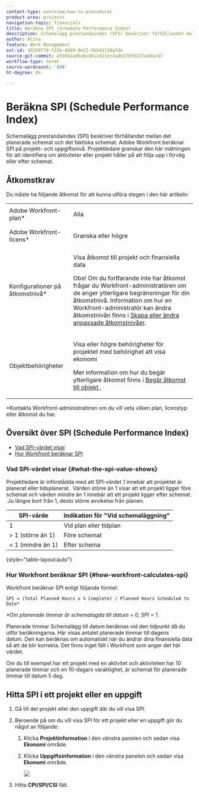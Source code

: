 ```yaml
---
content-type: overview;how-to-procedural
product-area: projects
navigation-topic: financials
title: Beräkna SPI (Schedule Performance Index)
description: Schemalägg prestandaindex (SPI) beskriver förhållandet mellan det planerade schemat och det faktiska schemat.
author: Alina
feature: Work Management
exl-id: 38259774-f22b-4b69-9e22-5b541118a7de
source-git-commit: a55041ad5a6cd41cd11ec3ade27bf5227ae0ac47
workflow-type: tm+mt
source-wordcount: '439'
ht-degree: 0%

---
```


# Beräkna SPI (Schedule Performance Index)

<!--
<p data-mc-conditions="QuicksilverOrClassic.Draft mode">(NOTE: Linked to the product. Do not change link.)</p>
-->

Schemalägg prestandaindex (SPI) beskriver förhållandet mellan det planerade schemat och det faktiska schemat. Adobe Workfront beräknar SPI på projekt- och uppgiftsnivå. Projektledare granskar den här mätningen för att identifiera om aktiviteter eller projekt håller på att följa upp i förväg eller efter schemat.

## Åtkomstkrav

Du måste ha följande åtkomst för att kunna utföra stegen i den här artikeln:

<table style="table-layout:auto"> 
 <col> 
 <col> 
 <tbody> 
  <tr> 
   <td role="rowheader">Adobe Workfront-plan*</td> 
   <td> <p>Alla</p> </td> 
  </tr> 
  <tr> 
   <td role="rowheader">Adobe Workfront-licens*</td> 
   <td> <p>Granska eller högre</p> </td> 
  </tr> 
  <tr> 
   <td role="rowheader">Konfigurationer på åtkomstnivå*</td> 
   <td> <p>Visa åtkomst till projekt och finansiella data</p> <p>Obs! Om du fortfarande inte har åtkomst frågar du Workfront-administratören om de anger ytterligare begränsningar för din åtkomstnivå. Information om hur en Workfront-administratör kan ändra åtkomstnivån finns i <a href="../../../administration-and-setup/add-users/configure-and-grant-access/create-modify-access-levels.md" class="MCXref xref">Skapa eller ändra anpassade åtkomstnivåer</a>.</p> </td> 
  </tr> 
  <tr> 
   <td role="rowheader">Objektbehörigheter</td> 
   <td> <p>Visa eller högre behörigheter för projektet med behörighet att visa ekonomi</p> <p>Mer information om hur du begär ytterligare åtkomst finns i <a href="../../../workfront-basics/grant-and-request-access-to-objects/request-access.md" class="MCXref xref">Begär åtkomst till objekt </a>.</p> </td> 
  </tr> 
 </tbody> 
</table>

&#42;Kontakta Workfront-administratören om du vill veta vilken plan, licenstyp eller åtkomst du har.

## Översikt över SPI (Schedule Performance Index)

* [Vad SPI-värdet visar](#what-the-spi-value-shows)
* [Hur Workfront beräknar SPI](#how-workfront-calculates-spi)

### Vad SPI-värdet visar {#what-the-spi-value-shows}

Projektledare är införstådda med att SPI-värdet 1 innebär att projektet är planerat eller tidsplanerat.  Värden större än 1 visar att ett projekt ligger före schemat och värden mindre än 1 innebär att ett projekt ligger efter schemat.  Ju längre bort från 1, desto större avvikelse från planen.

| **SPI-värde** | **Indikation för &quot;Vid schemaläggning&quot;** |
|---|---|
| 1 | Vid plan eller tidplan |
| > 1 (större än 1) | Före schemat |
| &lt; 1 (mindre än 1) | Efter schema |

{style=&quot;table-layout:auto&quot;}

### Hur Workfront beräknar SPI  {#how-workfront-calculates-spi}

Workfront beräknar SPI enligt följande formel:

```
SPI = (Total Planned Hours x % Complete) / Planned Hours Scheduled to Date*
```

*&#42;Om planerade timmar är schemalagda till datum = 0, SPI = 1*.

Planerade timmar Schemalägg till datum beräknas vid den tidpunkt då du utför beräkningarna. Här visas antalet planerade timmar till dagens datum. Den kan beräknas om automatiskt när du ändrar dina finansiella data så att de blir korrekta. Det finns inget fält i Workfront som anger det här värdet.

Om du till exempel har ett projekt med en aktivitet och aktiviteten har 10 planerade timmar och en 10-dagars varaktighet, är schemat för planerade timmar till datum 5 dag. 

## Hitta SPI i ett projekt eller en uppgift

1. Gå till det projekt eller den uppgift där du vill visa SPI.
1. Beroende på om du vill visa SPI för ett projekt eller en uppgift gör du något av följande:

   1. Klicka **Projektinformation** i den vänstra panelen och sedan visa **Ekonomi** område.

   1. Klicka **Uppgiftsinformation** i den vänstra panelen och sedan visa **Ekonomi** område.

      ![](assets/spi-on-project-nwe.png)

1. Hitta **CPI/SPI/CSI** fält.
